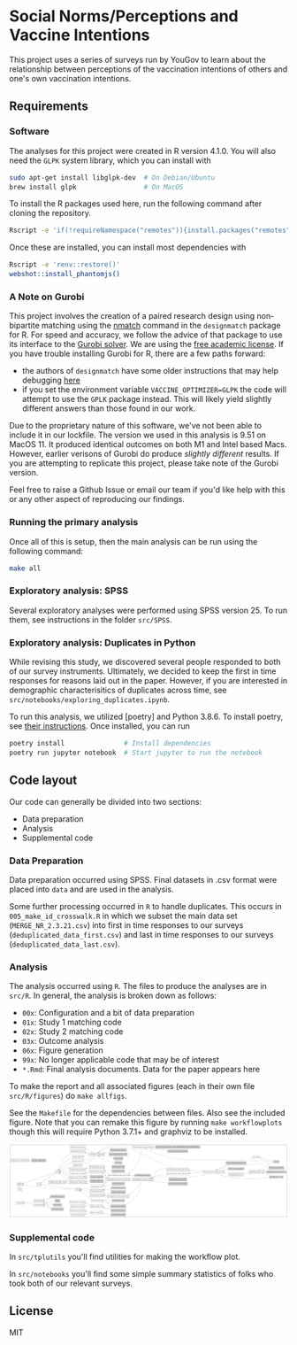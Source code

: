 # Social Norms/Perceptions and Vaccine Intentions

This project uses a series of surveys run by YouGov to learn about the
relationship between perceptions of the vaccination intentions of others and
one's own vaccination intentions.

## Requirements

### Software

The analyses for this project were created in R version 4.1.0. You will also need
the `GLPK` system library, which you can install with

```bash
sudo apt-get install libglpk-dev  # On Debian/Ubuntu
brew install glpk                 # On MacOS
```

To install the R packages used here, run the following command after cloning the
repository.

```bash
Rscript -e 'if(!requireNamespace("remotes")){install.packages("remotes");remotes::install_github("rstudio/renv")} else {remotes::install_github("rstudio/renv")}'
```

Once these are installed, you can install most dependencies with

```bash
Rscript -e 'renv::restore()'
webshot::install_phantomjs()
```

### A Note on Gurobi

This project involves the creation of a paired research design using non-bipartite
matching using the [nmatch](https://search.r-project.org/CRAN/refmans/designmatch/html/nmatch.html)
command in the `designmatch` package for R. For speed and accuracy, we follow the advice
of that package to use its interface to the [Gurobi solver](https://www.gurobi.com).
We are using the [free academic license](https://www.gurobi.com/downloads/end-user-license-agreement-academic/).
If you have trouble installing Gurobi for R, there are a few paths forward:
  * the authors of `designmatch` have some older instructions that may help debugging
    [here](https://github.com/cran/designmatch/blob/master/inst/gurobi_installation.txt)
  * if you set the environment variable `VACCINE_OPTIMIZER=GLPK` the code will attempt
    to use the `GPLK` package instead. This will likely yield slightly different answers
    than those found in our work.

Due to the proprietary nature of this software, we've not been able to include it in our
lockfile. The version we used in this analysis is 9.51 on MacOS 11. It produced
identical outcomes on both M1 and Intel based Macs. However, earlier verisons of Gurobi
do produce _slightly different_ results. If you are attempting to replicate this
project, please take note of the Gurobi version.

Feel free to raise a Github Issue or email our team if you'd like help with this or any
other aspect of reproducing our findings.

### Running the primary analysis

Once all of this is setup, then the main analysis can be run using the following
command:

```bash
make all
```

### Exploratory analysis: SPSS

Several exploratory analyses were performed using SPSS version 25. To run them, see instructions in the folder `src/SPSS`.

### Exploratory analysis: Duplicates in Python

While revising this study, we discovered several people responded to both of our
survey instruments. Ultimately, we decided to keep the first in time responses for
reasons laid out in the paper. However, if you are interested in demographic
characterisitics of duplicates across time, see
`src/notebooks/exploring_duplicates.ipynb`.

To run this analysis, we utilized [poetry] and Python 3.8.6. To install poetry, see
[their instructions](https://python-poetry.org). Once installed, you can run

```bash
poetry install               # Install dependencies
poetry run jupyter notebook  # Start jupyter to run the notebook
```

## Code layout

Our code can generally be divided into two sections:
  * Data preparation
  * Analysis
  * Supplemental code

### Data Preparation

Data preparation occurred using SPSS. Final datasets in .csv format were placed
into `data` and are used in the analysis.

Some further processing occurred in `R` to handle duplicates. This occurs in
`005_make_id_crosswalk.R` in which we subset the main data set (`MERGE_NR_2.3.21.csv`)
into first in time responses to our surveys (`deduplicated_data_first.csv`) and
last in time responses to our surveys (`deduplicated_data_last.csv`).

### Analysis

The analysis occurred using `R`. The files to produce the analyses are in `src/R`.
In general, the analysis is broken down as follows:
  * `00x`: Configuration and a bit of data preparation
  * `01x`: Study 1 matching code
  * `02x`: Study 2 matching code
  * `03x`: Outcome analysis
  * `06x`: Figure generation
  * `99x`: No longer applicable code that may be of interest
  * `*.Rmd`: Final analysis documents. Data for the paper appears here

To make the report and all associated figures (each in their own file
`src/R/figures`) do `make allfigs`.

See the `Makefile` for the dependencies between files. Also see the included figure.
Note that you can remake this figure by running `make workflowplots` though this will
require Python 3.7.1+ and graphviz to be installed.

![Dependency graph](build/workflow.png)

### Supplemental code

In `src/tplutils` you'll find utilities for making the workflow plot.

In `src/notebooks` you'll find some simple summary statistics of folks who took both
of our relevant surveys.

## License

MIT
